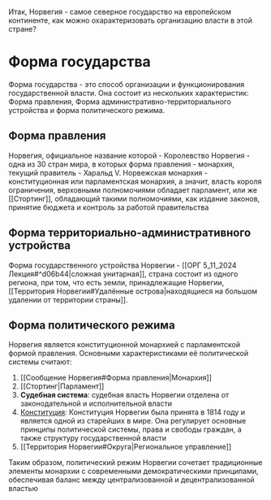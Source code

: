 Итак, Норвегия - самое северное государство на европейском континенте, как можно охарактеризовать организацию власти в этой стране? 
# Форма государства
Форма государства - это способ организации и функционирования государственной власти. Она состоит из нескольких характеристик: Форма правления, Форма административно-территориального устройства и форма политического режима.
## Форма правления
Норвегия, официальное название которой - Королевство Норвегия - одна из 30 стран мира, в которых форма правления - монархия, текущий правитель - Харальд V. Норвежская монархия - конституционная или парламентская монархия, а значит, власть короля ограничения, верховными полномочиями обладает парламент, или же [[Стортинг]], обладающий такими полномочиями, как издание законов, принятие бюджета и контроль за работой правительства
## Форма территориально-административного устройства
Форма государственного устройства Норвегии - [[ОРГ 5_11_2024 Лекция#^d06b44|сложная унитарная]], страна состоит из одного региона, при том, что есть земли, принадлежащие Норвегии, [[Территория Норвегии#Удалённые острова|находящиеся на большом удалении от территории страны]]. 
## Форма политического режима
Норвегия является конституционной монархией с парламентской формой 
правления. Основными характеристиками её политической системы считают:
1. [[Сообщение Норвегия#Форма правления|Монархия]]
2. [[Стортинг|Парламент]]
3. **Судебная система**: судебная власть Норвегии отделена от законодательной и исполнительной власти
4. [Конституция](norway.pdf): Конституция Норвегии была принята в 1814 году и является одной из старейших в мире. Она регулирует основные принципы политической системы, права и свободы граждан, а также структуру государственной власти
5. [[Территория Норвегии#Округа|Региональное управление]]

Таким образом, политический режим Норвегии сочетает традиционные элементы монархии с современными демократическими принципами, обеспечивая баланс между централизованной и децентрализованной властью